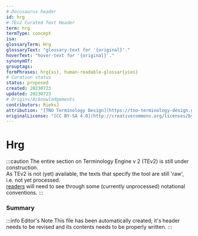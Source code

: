 ```yaml
---
# Docusaurus header
id: hrg
# TEv2 Curated Text Header
term: hrg
termType: concept
isa:
glossaryTerm: Hrg
glossaryText: "glossary-text for '{original}'."
hoverText: "hover-text for '{original}'."
synonymOf:
grouptags:
formPhrases: hrg{ss}, human-readable-glossar{yies}
# Curation status
status: proposed
created: 20230723
updated: 20230723
# Origins/Acknowledgements
contributors: RieksJ
attribution: "[TNO Terminology Design](https://tno-terminology-design.github.io/tev2-specifications/docs/tev2)"
originalLicense: "[CC BY-SA 4.0](http://creativecommons.org/licenses/by-sa/4.0/?ref=chooser-v1)"
---
```


# Hrg

:::caution
The entire section on Terminology Engine v 2 (TEv2) is still under construction.<br/>
As TEv2 is not (yet) available, the texts that specify the tool are still 'raw', i.e. not yet processed.<br/>[readers](@) will need to see through some (currently unprocessed) notational conventions.
:::

### Summary

:::info Editor's Note
This file has been automatically created; it's header needs to be revised and its contents needs to be properly written.
:::
